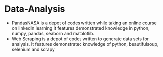 # Data-Analysis
- PandasNASA  is a depot of codes written while taking an online course on linkedIn learning
It features demonstrated knowledge in python, numpy, pandas, seaborn and matplotlib.
- Web Scraping is a depot of codes written to generate data sets for analysis.
It features demonstrated knowledge of python, beautifulsoup, selenium and scrapy
